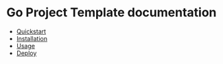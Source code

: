 # Go Project Template documentation

- [Quickstart](quickstart.md)
- [Installation](installation.md)
- [Usage](usage.md)
- [Deploy](deploy.md)

